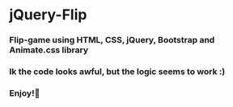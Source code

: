 # jQuery-Flip

### Flip-game using HTML, CSS, jQuery, Bootstrap and Animate.css library
### Ik the code looks awful, but the logic seems to work :)
### Enjoy!💪
